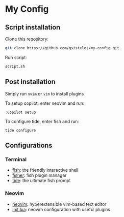 # My Config

## Script installation

Clone this repository:
```sh
git clone https://github.com/gsistelos/my-config.git
```

Run script:
```sh
script.sh
```

## Post installation

Simply run `nvim` or `vim` to install plugins

To setup copilot, enter neovim and run:
```neovim
:Copilot setup
```

To configure tide, enter fish and run:
```fish
tide configure
```

## Configurations

### Terminal

 - [fish](https://github.com/fish-shell/fish-shell): the friendly interactive shell
 - [fisher](https://github.com/jorgebucaran/fisher): fish plugin manager
 - [tide](https://github.com/IlanCosman/tide): the ultimate fish prompt

### Neovim

 - [neovim](https://github.com/neovim/neovim): hyperextensible vim-based text editor
 - [init.lua](https://github.com/nvim-lua/kickstart.nvim): neovim configuration with useful plugins
